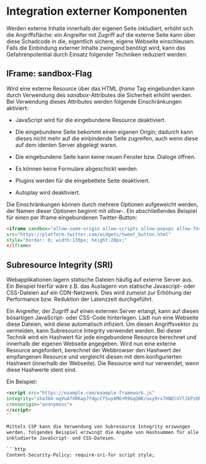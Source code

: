# Integration externer Komponenten

Werden externe Inhalte innerhalb der eigenen Seite inkludiert, erhöht
sich die Angriffsfläche: ein Angreifer mit Zugriff auf die externe Seite
kann über diese Schadcode in die, eigentlich sichere, eigene Webseite
einschleusen. Falls die Einbindung externer Inhalte zwingend benötigt
wird, kann das Gefahrenpotential durch Einsatz folgender Techniken
reduziert werden:

## IFrame: sandbox-Flag

Wird eine externe Resource über das HTML *iframe* Tag eingebunden kann
durch Verwendung des *sandbox*-Attributes die Sicherheit erhöht werden.
Bei Verwendung dieses Attributes werden folgende Einschränkungen
aktiviert:

- JavaScript wird für die eingebundene Resource deaktiviert.

- Die eingebundene Seite bekommt einen eigenen Origin; dadurch kann
  dieses nicht mehr auf die einbindende Seite zugreifen, auch wenn
  diese auf dem identen Server abgelegt waren.

- Die eingebundene Seite kann keine neuen Fenster bzw. Dialoge öffnen.

- Es können keine Formulare abgeschickt werden.

- Plugins werden für die eingebettete Seite deaktiviert.

- Autoplay wird deaktiviert.

Die Einschränkungen können durch mehrere Optionen aufgeweicht werden,
der Namen dieser Optionen beginnt mit *allow-*. Ein abschließendes
Beispiel für einen per Iframe eingebundenen Twitter-Button:

```html
<iframe sandbox="allow-same-origin allow-scripts allow-popups allow-forms"
src="https://platform.twitter.com/widgets/tweet_button.html"
style="border: 0; width:130px; height:20px;"
</iframe>
```

## Subresource Integrity (SRI)

Webapplikationen lagern statische Dateien häufig auf externe Server aus.
Ein Beispiel hierfür wäre z.B. das Auslagern von statische Javascript-
oder CSS-Dateien auf ein CDN-Netzwerk. Dies wird zumeist zur Erhöhung
der Performance bzw. Reduktion der Latenzzeit durchgeführt.

Ein Angreifer, der Zugriff auf einen externen Server erlangt, kann auf
diesen bösartigen JavaScript- oder CSS-Code hinterlegen. Lädt nun eine
Webseite diese Dateien, wird diese automatisch infiziert. Um diesen
Angriffsvektor zu vermeiden, kann Subresource Integrity verwendet
werden. Bei dieser Technik wird ein Hashwert für jede eingebundene
Resource berechnet und innerhalb der eigenen Webseite angegeben. Wird
nun eine externe Resource angefordert, berechnet der Webbrowser den
Hashwert der empfangenen Resource und vergleicht diesen mit dem
konfigurierten Hashwert (innerhalb der Webseite). Die Resource wird nur
verwendet, wenn diese Hashwerte ident sind.

Ein Beispiel:

```html
<script src="https://example.com/example-framework.js"
integrity="sha384-oqVuAfXRKap7fdgcCY5uykM6+R9GqQ8K/uxy9rx7HNQlGYl1kPzQho1wx4JwY8wC"
crossorigin="anonymous">
</script>
``  `

Mittels CSP kann die Verwendung von Subresource Integrity erzwungen
werden, folgendes Beispiel erzwingt die Angabe von Hashsummen für alle
inkludierte JavaScript- und CSS-Dateien.

```http
Content-Security-Policy: require-sri-for script style;
```
